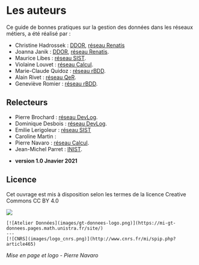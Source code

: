 # Les auteurs

Ce guide de bonnes pratiques sur la gestion des données dans les réseaux métiers, a été réalisé par  :

* Christine Hadrossek : [DDOR](https://www.cnrs.fr/fr/personne/direction-information-scientifique-et-technique), [réseau Renatis](http://renatis.cnrs.fr/)
* Joanna Janik : [DDOR](https://www.cnrs.fr/fr/personne/direction-information-scientifique-et-technique), [réseau Renatis](http://renatis.cnrs.fr/).
* Maurice Libes : [réseau SIST](http://sist.cnrs.fr).
* Violaine Louvet : [réseau Calcul](https://calcul.math.cnrs.fr/).
* Marie-Claude Quidoz : [réseau rBDD](http://rbdd.cnrs.fr/).
* Alain Rivet : [réseau QeR](http://qualite-en-recherche.cnrs.fr/).
* Geneviève Romier : [réseau rBDD](http://rbdd.cnrs.fr/).

## Relecteurs
* Pierre Brochard : [réseau DevLog](http://devlog.cnrs.fr/).
* Dominique Desbois : [réseau DevLog](http://devlog.cnrs.fr/).
* Emilie Lerigoleur : [réseau SIST](http://sist.cnrs.fr)
* Caroline Martin :
* Pierre Navaro : [réseau Calcul](https://calcul.math.cnrs.fr/).
* Jean-Michel Parret : [INIST](https://www.inist.fr/).

- **version 1.0 Jnavier 2021**

## Licence 

Cet ouvrage est mis à disposition selon les termes de la licence Creative Commons CC BY 4.0

[![](https://licensebuttons.net/l/by/4.0/88x31.png)](https://creativecommons.org/licenses/by/4.0/deed.fr)


````{panels}
[![Atelier Données](images/gt-donnees-logo.png)](https://mi-gt-donnees.pages.math.unistra.fr/site/)
---
[![CNRS](images/logo_cnrs.png)](http://www.cnrs.fr/mi/spip.php?article465)
````

*Mise en page et logo - Pierre Navaro*
